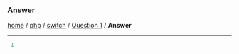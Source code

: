 ### Answer
[home][go-home] / [php][go-php] / [switch][go-switch] / [Question 1][go-question] / **Answer**

---
```php
-1
```
[result]: ./answer-1.md
[go-switch]: ./index.md
[go-php]: ../index.md
[go-home]: ../../index.md
[go-question]: ./question-1.md
